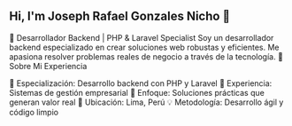 ## Hi, I'm Joseph Rafael Gonzales Nicho 👋
🚀 Desarrollador Backend | PHP & Laravel Specialist
Soy un desarrollador backend especializado en crear soluciones web robustas y eficientes. Me apasiona resolver problemas reales de negocio a través de la tecnología.
💼 Sobre Mi Experiencia

🎯 Especialización: Desarrollo backend con PHP y Laravel
🏢 Experiencia: Sistemas de gestión empresarial
🌟 Enfoque: Soluciones prácticas que generan valor real
📍 Ubicación: Lima, Perú
💡 Metodología: Desarrollo ágil y código limpio
